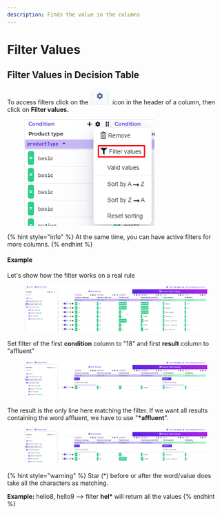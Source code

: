 ```yaml
---
description: Finds the value in the columns
---
```


# Filter Values

## Filter Values in Decision Table

To access filters click on the <img src="../../.gitbook/assets/image (161) (1) (1) (1).png" alt="" data-size="line"> icon in the header of a column, then click on **Filter values.**

<figure><img src="../../.gitbook/assets/image (27).png" alt=""><figcaption></figcaption></figure>

{% hint style="info" %}
At the same time, you can have active filters for more columns.
{% endhint %}

#### Example

Let's show how the filter works on a real rule

<figure><img src="../../.gitbook/assets/image (25).png" alt=""><figcaption></figcaption></figure>

Set filter of the first **condition** column to "18" and first **result** column to "affluent"

<figure><img src="../../.gitbook/assets/image (239).png" alt=""><figcaption></figcaption></figure>

The result is the only line here matching the filter. If we want all results containing the word affluent, we have to use "**\*affluent**".

<figure><img src="../../.gitbook/assets/image (80) (1).png" alt=""><figcaption></figcaption></figure>

{% hint style="warning" %}
Star (\*) before or after the word/value does take all the characters as matching.

**Example:** hello8, hello9 --> filter **hel\*** will return all the values
{% endhint %}
